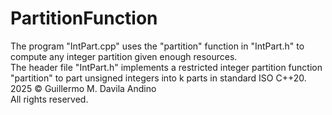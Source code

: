 # PartitionFunction
<div>The program "IntPart.cpp" uses the "partition" function in "IntPart.h" to compute any integer partition given enough resources.</div>
<div>The header file "IntPart.h" implements a restricted integer partition function "partition" to part unsigned integers into k parts in standard ISO C++20.</div>
<div>2025 © Guillermo M. Davila Andino</div>
<div>All rights reserved.</div>
